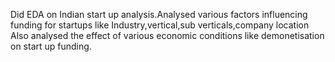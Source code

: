 Did EDA on Indian start up analysis.Analysed various factors influencing funding for startups like Industry,vertical,sub verticals,company location 
Also analysed the effect of various economic conditions like demonetisation on start up funding.
